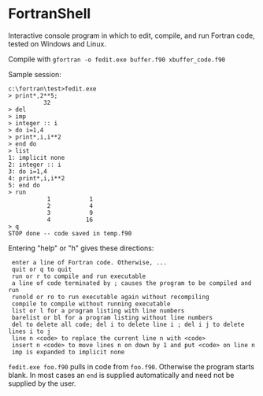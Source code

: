 # FortranShell
Interactive console program in which to edit, compile, and run Fortran code, tested on Windows and Linux.

Compile with `gfortran -o fedit.exe buffer.f90 xbuffer_code.f90`

Sample session:

```
c:\fortran\test>fedit.exe
> print*,2**5;
          32
> del
> imp
> integer :: i
> do i=1,4
> print*,i,i**2
> end do
> list
1: implicit none
2: integer :: i
3: do i=1,4
4: print*,i,i**2
5: end do
> run
           1           1
           2           4
           3           9
           4          16
> q
STOP done -- code saved in temp.f90
```

Entering "help" or "h" gives these directions:
```
 enter a line of Fortran code. Otherwise, ...
 quit or q to quit
 run or r to compile and run executable
 a line of code terminated by ; causes the program to be compiled and run
 runold or ro to run executable again without recompiling
 compile to compile without running executable
 list or l for a program listing with line numbers
 barelist or bl for a program listing without line numbers
 del to delete all code; del i to delete line i ; del i j to delete lines i to j
 line n <code> to replace the current line n with <code>
 insert n <code> to move lines n on down by 1 and put <code> on line n
 imp is expanded to implicit none
```
`fedit.exe foo.f90` pulls in code from `foo.f90`. Otherwise the program starts blank. In most cases
an ```end``` is supplied automatically and need not be supplied by the user.
